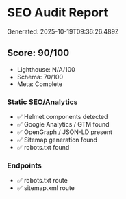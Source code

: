 # SEO Audit Report
Generated: 2025-10-19T09:36:26.489Z

## Score: 90/100
- Lighthouse: N/A/100
- Schema: 70/100
- Meta: Complete

### Static SEO/Analytics
- ✅ Helmet components detected
- ✅ Google Analytics / GTM found
- ✅ OpenGraph / JSON-LD present
- ✅ Sitemap generation found
- ✅ robots.txt found

### Endpoints
- ✅ robots.txt route
- ✅ sitemap.xml route